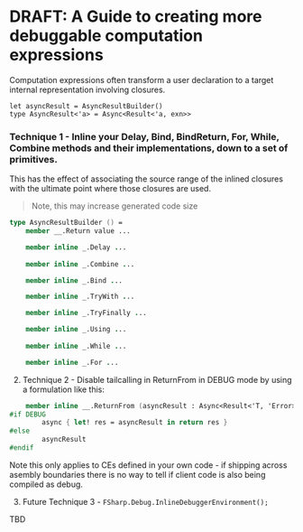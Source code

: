 
# DRAFT: A Guide to creating more debuggable computation expressions

Computation expressions often transform a user declaration to a target internal representation involving closures.

```
let asyncResult = AsyncResultBuilder()
type AsyncResult<'a> = Async<Result<'a, exn>>
```

### Technique 1 - Inline your Delay, Bind, BindReturn, For, While, Combine methods and their implementations, down to a set of primitives.

This has the effect of associating the source range of the inlined closures with the ultimate point where those closures are used.

> Note, this may increase generated code size

```fsharp
type AsyncResultBuilder () =
    member __.Return value ...

    member inline _.Delay ...
    
    member inline _.Combine ...

    member inline _.Bind ...

    member inline _.TryWith ...

    member inline _.TryFinally ...

    member inline _.Using ...
    
    member inline _.While ...

    member inline _.For ...
```

  
2. Technique 2 - Disable tailcalling in ReturnFrom in DEBUG mode by using a formulation like this:

```fsharp
    member inline __.ReturnFrom (asyncResult : Async<Result<'T, 'Error>>) =
#if DEBUG
        async { let! res = asyncResult in return res }
#else
        asyncResult
#endif
```

Note this only applies to CEs defined in your own code - if shipping across asembly boundaries there is no way to tell if client code is also being compiled as debug.


3. Future Technique 3 - `FSharp.Debug.InlineDebuggerEnvironment();`


TBD 



